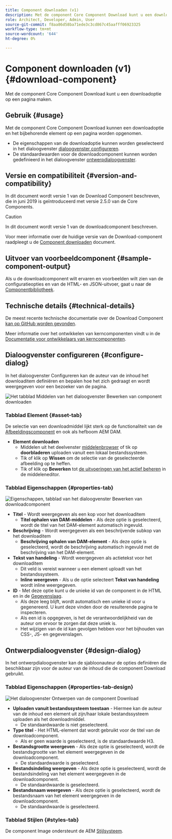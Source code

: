 ```yaml
---
title: Component downloaden (v1)
description: Met de component Core Component Download kunt u een downloadoptie op een pagina maken.
role: Architect, Developer, Admin, User
source-git-commit: f8aa86d58ba71ede3c3cd867c45aafff06923325
workflow-type: tm+mt
source-wordcount: '644'
ht-degree: 0%

---
```



# Component downloaden (v1) {#download-component}

Met de component Core Component Download kunt u een downloadoptie op een pagina maken.

## Gebruik {#usage}

Met de component Core Component Download kunnen een downloadoptie en het bijbehorende element op een pagina worden opgenomen.

* De eigenschappen van de downloadoptie kunnen worden geselecteerd in het dialoogvenster [dialoogvenster configureren](#configure-dialog).
* De standaardwaarden voor de downloadcomponent kunnen worden gedefinieerd in het dialoogvenster [ontwerpdialoogvenster](#design-dialog).

## Versie en compatibiliteit {#version-and-compatibility}

In dit document wordt versie 1 van de Download Component beschreven, die in juni 2019 is geïntroduceerd met versie 2.5.0 van de Core Components.

>[!CAUTION]
>
>In dit document wordt versie 1 van de downloadcomponent beschreven.
>
>Voor meer informatie over de huidige versie van de Download-component raadpleegt u de [Component downloaden](/help/components/download.md) document.

## Uitvoer van voorbeeldcomponent {#sample-component-output}

Als u de downloadcomponent wilt ervaren en voorbeelden wilt zien van de configuratieopties en van de HTML- en JSON-uitvoer, gaat u naar de [Componentbibliotheek](https://adobe.com/go/aem_cmp_library_download).

## Technische details {#technical-details}

De meest recente technische documentatie over de Download Component [kan op GitHub worden gevonden](https://adobe.com/go/aem_cmp_tech_download_v1).

Meer informatie over het ontwikkelen van kerncomponenten vindt u in de [Documentatie voor ontwikkelaars van kerncomponenten](/help/developing/overview.md).

## Dialoogvenster configureren {#configure-dialog}

In het dialoogvenster Configureren kan de auteur van de inhoud het downloaditem definiëren en bepalen hoe het zich gedraagt en wordt weergegeven voor een bezoeker van de pagina.

![Het tabblad Middelen van het dialoogvenster Bewerken van component downloaden](/help/assets/download-edit-asset.png)

### Tabblad Element {#asset-tab}

De selectie van een downloadmiddel lijkt sterk op de functionaliteit van de [Afbeeldingscomponent](image-v1.md) en ook als hefboom AEM DAM.

* **Element downloaden**
   * Middelen uit het deelvenster [middelenbrowser](https://experienceleague.adobe.com/docs/experience-manager-cloud-service/sites/authoring/fundamentals/environment-tools.html) of tik op **doorbladeren** uploaden vanuit een lokaal bestandssysteem.
   * Tik of klik op **Wissen** om de selectie van de geselecteerde afbeelding op te heffen.
   * Tik of klik op **Bewerken** tot [de uitvoeringen van het actief beheren](https://experienceleague.adobe.com/docs/experience-manager-cloud-service/assets/manage/manage-digital-assets.html) in de middeleneditor.

### Tabblad Eigenschappen {#properties-tab}

![Eigenschappen, tabblad van het dialoogvenster Bewerken van downloadcomponent](/help/assets/download-edit-properties.png)

* **Titel** - Wordt weergegeven als een kop voor het downloaditem
   * **Titel ophalen van DAM-middelen** - Als deze optie is geselecteerd, wordt de titel van het DAM-element automatisch ingevuld.
* **Beschrijving** - Wordt weergegeven als een beschrijvende subkop van het downloaditem
   * **Beschrijving ophalen van DAM-element** - Als deze optie is geselecteerd, wordt de beschrijving automatisch ingevuld met de beschrijving van het DAM-element.
* **Tekst van handeling** - Wordt weergegeven als actietekst voor het downloaditem
   * Dit veld is vereist wanneer u een element uploadt van het bestandssysteem.
   * **Inline weergeven** - Als u de optie selecteert **Tekst van handeling** wordt inline weergegeven.
* **ID** - Met deze optie kunt u de unieke id van de component in de HTML en in de [Gegevenslaag](/help/developing/data-layer/overview.md).
   * Als deze leeg blijft, wordt automatisch een unieke id voor u gegenereerd. U kunt deze vinden door de resulterende pagina te inspecteren.
   * Als een id is opgegeven, is het de verantwoordelijkheid van de auteur om ervoor te zorgen dat deze uniek is.
   * Het wijzigen van de id kan gevolgen hebben voor het bijhouden van CSS-, JS- en gegevenslagen.

## Ontwerpdialoogvenster {#design-dialog}

In het ontwerpdialoogvenster kan de sjabloonauteur de opties definiëren die beschikbaar zijn voor de auteur van de inhoud die de component Download gebruikt.

### Tabblad Eigenschappen {#properties-tab-design}

![Het dialoogvenster Ontwerpen van de component Download](/help/assets/download-design.png)

* **Uploaden vanuit bestandssysteem toestaan** - Hiermee kan de auteur van de inhoud een element uit zijn/haar lokale bestandssysteem uploaden als het downloadmiddel.
   * De standaardwaarde is niet geselecteerd.
* **Type titel** - Het HTML-element dat wordt gebruikt voor de titel van de downloadcomponent.
   * Als er geen waarde is geselecteerd, is de standaardwaarde H3.
* **Bestandsgrootte weergeven** - Als deze optie is geselecteerd, wordt de bestandsgrootte van het element weergegeven in de downloadcomponent.
   * De standaardwaarde is geselecteerd.
* **Bestandsindeling weergeven** - Als deze optie is geselecteerd, wordt de bestandsindeling van het element weergegeven in de downloadcomponent.
   * De standaardwaarde is geselecteerd.
* **Bestandsnaam weergeven** - Als deze optie is geselecteerd, wordt de bestandsnaam van het element weergegeven in de downloadcomponent.
   * De standaardwaarde is geselecteerd.

### Tabblad Stijlen {#styles-tab}

De component Image ondersteunt de AEM [Stijlsysteem](/help/get-started/authoring.md#component-styling).
